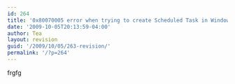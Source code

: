 ```yaml
---
id: 264
title: '0x80070005 error when trying to create Scheduled Task in Windows 2003'
date: '2009-10-05T20:13:59-04:00'
author: Tea
layout: revision
guid: '/2009/10/05/263-revision/'
permalink: '/?p=264'
---
```


frgfg
